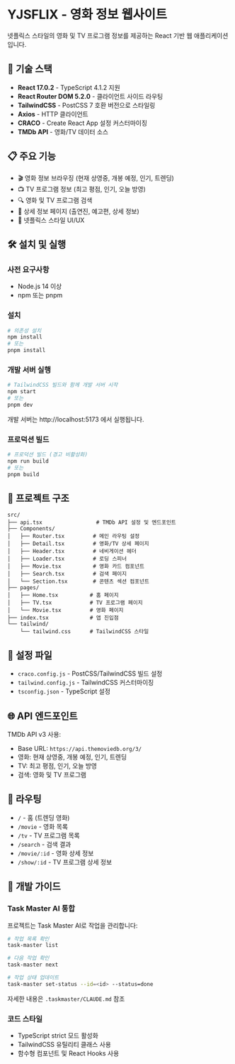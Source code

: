 # YJSFLIX - 영화 정보 웹사이트

넷플릭스 스타일의 영화 및 TV 프로그램 정보를 제공하는 React 기반 웹 애플리케이션입니다.

## 🚀 기술 스택

- **React 17.0.2** - TypeScript 4.1.2 지원
- **React Router DOM 5.2.0** - 클라이언트 사이드 라우팅
- **TailwindCSS** - PostCSS 7 호환 버전으로 스타일링
- **Axios** - HTTP 클라이언트
- **CRACO** - Create React App 설정 커스터마이징
- **TMDb API** - 영화/TV 데이터 소스

## 📋 주요 기능

- 🎬 영화 정보 브라우징 (현재 상영중, 개봉 예정, 인기, 트렌딩)
- 📺 TV 프로그램 정보 (최고 평점, 인기, 오늘 방영)
- 🔍 영화 및 TV 프로그램 검색
- 📄 상세 정보 페이지 (출연진, 예고편, 상세 정보)
- 🎨 넷플릭스 스타일 UI/UX

## 🛠 설치 및 실행

### 사전 요구사항
- Node.js 14 이상
- npm 또는 pnpm

### 설치
```bash
# 의존성 설치
npm install
# 또는
pnpm install
```

### 개발 서버 실행
```bash
# TailwindCSS 빌드와 함께 개발 서버 시작
npm start
# 또는
pnpm dev
```

개발 서버는 http://localhost:5173 에서 실행됩니다.

### 프로덕션 빌드
```bash
# 프로덕션 빌드 (경고 비활성화)
npm run build
# 또는
pnpm build
```

## 📁 프로젝트 구조

```
src/
├── api.tsx                 # TMDb API 설정 및 엔드포인트
├── Components/            
│   ├── Router.tsx         # 메인 라우팅 설정
│   ├── Detail.tsx         # 영화/TV 상세 페이지
│   ├── Header.tsx         # 네비게이션 헤더
│   ├── Loader.tsx         # 로딩 스피너
│   ├── Movie.tsx          # 영화 카드 컴포넌트
│   ├── Search.tsx         # 검색 페이지
│   └── Section.tsx        # 콘텐츠 섹션 컴포넌트
├── pages/                 
│   ├── Home.tsx          # 홈 페이지
│   ├── TV.tsx            # TV 프로그램 페이지
│   └── Movie.tsx         # 영화 페이지
├── index.tsx             # 앱 진입점
└── tailwind/
    └── tailwind.css      # TailwindCSS 스타일
```

## 🔧 설정 파일

- `craco.config.js` - PostCSS/TailwindCSS 빌드 설정
- `tailwind.config.js` - TailwindCSS 커스터마이징
- `tsconfig.json` - TypeScript 설정

## 🌐 API 엔드포인트

TMDb API v3 사용:
- Base URL: `https://api.themoviedb.org/3/`
- 영화: 현재 상영중, 개봉 예정, 인기, 트렌딩
- TV: 최고 평점, 인기, 오늘 방영
- 검색: 영화 및 TV 프로그램

## 🚦 라우팅

- `/` - 홈 (트렌딩 영화)
- `/movie` - 영화 목록
- `/tv` - TV 프로그램 목록
- `/search` - 검색 결과
- `/movie/:id` - 영화 상세 정보
- `/show/:id` - TV 프로그램 상세 정보

## 📝 개발 가이드

### Task Master AI 통합
프로젝트는 Task Master AI로 작업을 관리합니다:

```bash
# 작업 목록 확인
task-master list

# 다음 작업 확인
task-master next

# 작업 상태 업데이트
task-master set-status --id=<id> --status=done
```

자세한 내용은 `.taskmaster/CLAUDE.md` 참조

### 코드 스타일
- TypeScript strict 모드 활성화
- TailwindCSS 유틸리티 클래스 사용
- 함수형 컴포넌트 및 React Hooks 사용